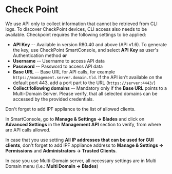 # Check Point

We use API only to collect information that cannot be retrieved from CLI logs. To discover CheckPoint devices, CLI access also needs to be available. Checkpoint requires the following settings to be applied:

- **API Key** -- Available in version R80.40 and above (API v1.6). To generate the key, use CheckPoint SmartConsole, and select **API Key** as user's Authentication method **or**
- **Username** -- Username to access API data
- **Password** -- Password to access API data  
- **Base URL** -- Base URL for API calls, for example `https://management.server.domain.tld`. If the API isn't available on the default port 443, add a port part to the URL (`https://server:4443/`)
- **Collect following domains** -- Mandatory only if the **Base URL** points to a Multi-Domain Server. Please verify, that all selected domains can be accessed by the provided credentials.

Don't forget to add IPF appliance to the list of allowed clients.

In SmartConsole, go to **Manage & Settings -> Blades** and click on **Advanced Settings** in the **Management API** section to verify, from where are API calls allowed.

In case that you use setting **All IP addresses that can be used for GUI clients**, don't forget to add IPF appliance address to **Manage & Settings -> Permissions** and **Administrators -> Trusted Clients**.

In case you use Multi-Domain server, all necessary settings are in Multi Domain menu (i.e.: **Multi Domain -> Blades**)
